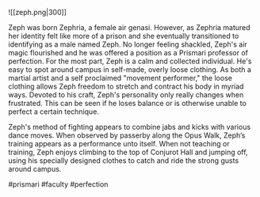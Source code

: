 ![[zeph.png|300]]

Zeph was born Zephria, a female air genasi. However, as Zephria matured her identity felt like more of a prison and she eventually transitioned to identifying as a male named Zeph. No longer feeling shackled, Zeph's air magic flourished and he was offered a position as a Prismari professor of perfection. For the most part, Zeph is a calm and collected individual. He's easy to spot around campus in self-made, overly loose clothing. As both a martial artist and a self proclaimed "movement performer," the loose clothing allows Zeph freedom to stretch and contract his body in myriad ways. Devoted to his craft, Zeph's personality only really changes when frustrated. This can be seen if he loses balance or is otherwise unable to perfect a certain technique. 

Zeph's method of fighting appears to combine jabs and kicks with various dance moves. When observed by passerby along the Opus Walk, Zeph’s training appears as a performance unto itself. When not teaching or training, Zeph enjoys climbing to the top of Conjurot Hall and jumping off, using his specially designed clothes to catch and ride the strong gusts around campus.

#prismari
#faculty
#perfection 